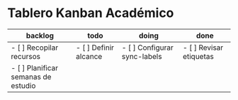 # Tablero Kanban Académico

| backlog                           | todo                         | doing                         | done                         |
|-----------------------------------|------------------------------|-------------------------------|------------------------------|
| - [ ] Recopilar recursos          | - [ ] Definir alcance        | - [ ] Configurar sync-labels  | - [ ] Revisar etiquetas      |
| - [ ] Planificar semanas de estudio |                              |                               |                              |

